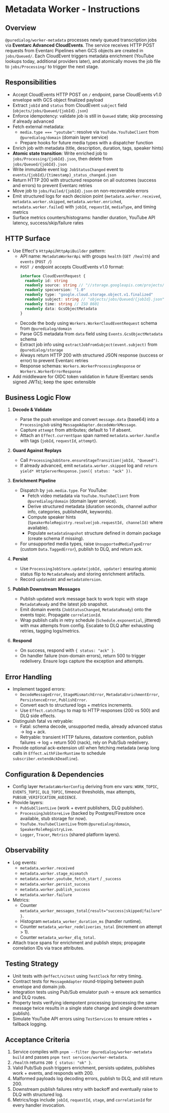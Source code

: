 # Metadata Worker - Instructions

## Overview

`@puredialog/worker-metadata` processes newly queued transcription jobs via **Eventarc Advanced CloudEvents**. The service receives HTTP POST requests from Eventarc Pipelines when GCS objects are created in `jobs/Queued/`. Each CloudEvent triggers metadata enrichment (YouTube lookups today, additional providers later), and atomically moves the job file to `jobs/Processing/` to trigger the next stage.

## Responsibilities

- Accept CloudEvents HTTP POST on `/` endpoint, parse CloudEvents v1.0 envelope with GCS object finalized payload
- Extract `jobId` and `status` from CloudEvent `subject` field (`objects/jobs/Queued/{jobId}.json`)
- Enforce idempotency: validate job is still in `Queued` state; skip processing if already advanced
- Fetch external metadata:
  - `media.type === "youtube"`: resolve via `YouTube.YouTubeClient` from `@puredialog/domain` (domain layer service)
  - Prepare hooks for future media types with a dispatcher function
- Enrich job with metadata (title, description, duration, tags, speaker hints)
- **Atomic state transition**: Write enriched job to `jobs/Processing/{jobId}.json`, then delete from `jobs/Queued/{jobId}.json`
- Write immutable event log: `JobStatusChanged` event to `events/{jobId}/{timestamp}_status_changed.json`
- Return HTTP 200 with structured response on all outcomes (success and errors) to prevent Eventarc retries
- Move job to `jobs/Failed/{jobId}.json` on non-recoverable errors
- Emit structured logs for each decision point (`metadata.worker.received`, `metadata.worker.skipped`, `metadata.worker.enriched`, `metadata.worker.failed`) with `jobId`, `requestId`, `mediaType`, and timing metrics
- Surface metrics counters/histograms: handler duration, YouTube API latency, success/skip/failure rates

## HTTP Surface

- Use Effect's `HttpApi`/`HttpApiBuilder` pattern:
  - API name: `MetadataWorkerApi` with groups `health` (`GET /health`) and `events` (`POST /`)
  - `POST /` endpoint accepts CloudEvents v1.0 format:
    ```ts
    interface CloudEventRequest {
      readonly id: string
      readonly source: string // "//storage.googleapis.com/projects/_/buckets/BUCKET"
      readonly specversion: "1.0"
      readonly type: "google.cloud.storage.object.v1.finalized"
      readonly subject: string // "objects/jobs/Queued/{jobId}.json"
      readonly time: string // ISO 8601
      readonly data: GcsObjectMetadata
    }
    ```
  - Decode the body using `Workers.WorkerCloudEventRequest` schema from `@puredialog/domain`
  - Parse GCS metadata from `data` field using `Events.GcsObjectMetadata` schema
  - Extract job info using `extractJobFromSubject(event.subject)` from `@puredialog/storage`
  - Always return HTTP 200 with structured JSON response (success or error) to prevent Eventarc retries
  - Response schemas: `Workers.WorkerProcessingResponse` or `Workers.WorkerErrorResponse`
- Add middleware for OIDC token validation in future (Eventarc sends signed JWTs); keep the spec extensible

## Business Logic Flow

1. **Decode & Validate**
   - Parse the push envelope and convert `message.data` (base64) into a `ProcessingJob` using `MessageAdapter.decodeWorkMessage`.
   - Capture `attempt` from attributes; default to 1 if absent.
   - Attach an `Effect.currentSpan` span named `metadata.worker.handle` with tags (`jobId`, `requestId`, `attempt`).

2. **Guard Against Replays**
   - Call `ProcessingJobStore.ensureStageTransition(jobId, "Queued")`.
   - If already advanced, emit `metadata.worker.skipped` log and `return yield* HttpServerResponse.json({ status: "ack" })`.

3. **Enrichment Pipeline**
   - Dispatch by `job.media.type`. For YouTube:
     - Fetch video metadata via `YouTube.YouTubeClient` from `@puredialog/domain` (domain layer service).
     - Derive structured metadata (duration seconds, channel author info, categories, publishedAt, keywords).
     - Compute speaker hints (`SpeakerRoleRegistry.resolve(job.requestId, channelId)` where available).
     - Populate `metadataSnapshot` structure defined in domain package (create schema if missing).
   - For unsupported media types, raise `UnsupportedMediaTypeError` (custom `Data.TaggedError`), publish to DLQ, and return ack.

4. **Persist**
   - Use `ProcessingJobStore.update(jobId, updater)` ensuring atomic status flip to `MetadataReady` and storing enrichment artifacts.
   - Record `updatedAt` and `metadataVersion`.

5. **Publish Downstream Messages**
   - Publish updated work message back to work topic with stage `MetadataReady` and the latest job snapshot.
   - Emit domain events (`JobStatusChanged`, `MetadataReady`) onto the events topic. Propagate `correlationId`.
   - Wrap publish calls in retry schedule (`Schedule.exponential`, jittered) with max attempts from config. Escalate to DLQ after exhausting retries, tagging logs/metrics.

6. **Respond**
   - On success, respond with `{ status: "ack" }`.
   - On handler failure (non-domain errors), return 500 to trigger redelivery. Ensure logs capture the exception and attempts.

## Error Handling

- Implement tagged errors:
  - `DecodeMessageError`, `StageMismatchError`, `MetadataEnrichmentError`, `PersistenceError`, `PublishError`.
  - Convert each to structured logs + metrics increments.
  - Use `Effect.catchTags` to map to HTTP responses (200 vs 500) and DLQ side effects.
- Distinguish fatal vs retryable:
  - Fatal: schema decode, unsupported media, already advanced status → log + ack.
  - Retryable: transient HTTP failures, datastore contention, publish failures → log + return 500 (nack), rely on Pub/Sub redelivery.
- Provide optional ack-extension util when fetching metadata (wrap long calls in `Effect.withFiberRuntime` to schedule `subscriber.extendAckDeadline`).

## Configuration & Dependencies

- Config layer `MetadataWorkerConfig` deriving from env vars: `WORK_TOPIC`, `EVENTS_TOPIC`, `DLQ_TOPIC`, timeout thresholds, max attempts, `PUBSUB_VERIFICATION_AUDIENCE`.
- Provide layers:
  - `PubSubClientLive` (work + event publishers, DLQ publisher).
  - `ProcessingJobStoreLive` (backed by Postgres/Firestore once available, stub storage for now).
  - `YouTube.YouTubeClientLive` from `@puredialog/domain`, `SpeakerRoleRegistryLive`.
  - `Logger`, `Tracer`, `Metrics` (shared platform layers).

## Observability

- Log events:
  - `metadata.worker.received`
  - `metadata.worker.stage_mismatch`
  - `metadata.worker.youtube_fetch_start` / `_success`
  - `metadata.worker.persist_success`
  - `metadata.worker.publish_success`
  - `metadata.worker.failure`
- Metrics:
  - Counter `metadata_worker_messages_total{result="success|skipped|failure"}`.
  - Histogram `metadata_worker_duration_ms` (handler runtime).
  - Counter `metadata_worker_redeliveries_total` (increment on attempt > 1).
  - Counter `metadata_worker_dlq_total`.
- Attach trace spans for enrichment and publish steps; propagate correlation IDs via trace attributes.

## Testing Strategy

- Unit tests with `@effect/vitest` using `TestClock` for retry timing.
- Contract tests for `MessageAdapter` round-tripping between push envelope and domain job.
- Integration tests using Pub/Sub emulator push -> ensure ack semantics and DLQ routes.
- Property tests verifying idempotent processing (processing the same message twice results in a single state change and single downstream publish).
- Simulate YouTube API errors using `TestServices` to ensure retries + fallback logging.

## Acceptance Criteria

1. Service compiles with `pnpm --filter @puredialog/worker-metadata build` and passes `pnpm test services/worker-metadata`.
2. `/health` returns `200 { status: "ok" }`.
3. Valid Pub/Sub push triggers enrichment, persists updates, publishes work + events, and responds with 200.
4. Malformed payloads log decoding errors, publish to DLQ, and still return 200.
5. Downstream publish failures retry with backoff and eventually raise to DLQ with structured log.
6. Metrics/logs include `jobId`, `requestId`, `stage`, and `correlationId` for every handler invocation.

